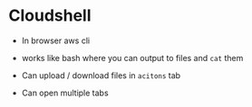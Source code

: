 # Cloudshell 

- In browser aws cli
- works like bash where you can output to files and `cat` them

- Can upload / download files in `acitons` tab
- Can open multiple tabs